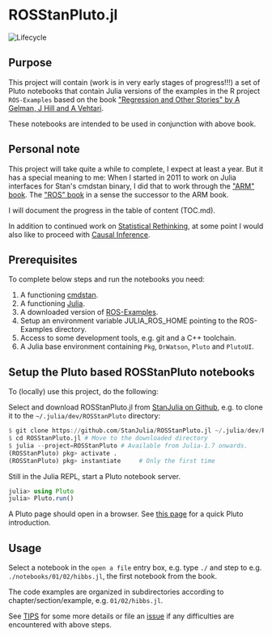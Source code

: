 # ROSStanPluto.jl

![Lifecycle](https://img.shields.io/badge/lifecycle-experimental-orange.svg)<!--
![Lifecycle](https://img.shields.io/badge/lifecycle-maturing-blue.svg)
![Lifecycle](https://img.shields.io/badge/lifecycle-stable-green.svg)
![Lifecycle](https://img.shields.io/badge/lifecycle-retired-orange.svg)
![Lifecycle](https://img.shields.io/badge/lifecycle-archived-red.svg)
![Lifecycle](https://img.shields.io/badge/lifecycle-dormant-blue.svg) -->

## Purpose

This project will contain (work is in very early stages of progress!!!) a set of Pluto notebooks that contain Julia versions of the examples in the R project `ROS-Examples` based on the book ["Regression and Other Stories" by A Gelman, J Hill and A Vehtari](https://www.cambridge.org/highereducation/books/regression-and-other-stories/DD20DD6C9057118581076E54E40C372C#overview).

These notebooks are intended to be used in conjunction with above book.

## Personal note

This project will take quite a while to complete, I expect at least a year. But it has a special meaning to me: When I started in 2011 to work on Julia interfaces for Stan's cmdstan binary, I did that to work through the ["ARM" book](http://www.stat.columbia.edu/~gelman/arm/). The ["ROS" book](https://www.cambridge.org/highereducation/books/regression-and-other-stories/DD20DD6C9057118581076E54E40C372C#overview) in a sense the successor to the ARM book.

I will document the progress in the table of content (TOC.md).

In addition to continued work on [Statistical Rethinking](https://github.com/StatisticalRethinkingJulia), at some point I would also like to proceed with [Causal Inference](https://github.com/StanJulia/CIStanPluto.jl).

## Prerequisites

To complete below steps and run the notebooks you need:

1. A functioning [cmdstan](https://mc-stan.org/users/interfaces/cmdstan.html).
2. A functioning [Julia](https://julialang.org/downloads/).
3. A downloaded version of [ROS-Examples](https://github.com/avehtari/ROS-Examples).
4. Setup an environment variable JULIA_ROS_HOME pointing to the ROS-Examples directory.
5. Access to some development tools, e.g. git and a C++ toolchain.
6. A Julia base environment containing `Pkg`, `DrWatson`, `Pluto` and `PlutoUI`.

## Setup the Pluto based ROSStanPluto notebooks

To (locally) use this project, do the following:

Select and download ROSStanPluto.jl from [StanJulia on Github](https://github.com/StanJulia/), e.g. to clone it to the `~/.julia/dev/ROSStanPluto` directory:
```Julia
$ git clone https://github.com/StanJulia/ROSStanPluto.jl ~/.julia/dev/ROSStanPluto
$ cd ROSStanPluto.jl # Move to the downloaded directory
$ julia --project=ROSStanPluto # Available from Julia-1.7 onwards.
(ROSStanPluto) pkg> activate .
(ROSStanPluto) pkg> instantiate     # Only the first time
```

Still in the Julia REPL, start a Pluto notebook server.
```Julia
julia> using Pluto
julia> Pluto.run()
```

A Pluto page should open in a browser. See [this page](https://www.juliafordatascience.com/first-steps-5-pluto/) for a quick Pluto introduction.

## Usage

Select a notebook in the `open a file` entry box, e.g. type `./` and step to e.g. `./notebooks/01/02/hibbs.jl`, the first notebook from the book.

The code examples are organized in subdirectories according to  chapter/section/example, e.g. `01/02/hibbs.jl`.

See [TIPS](https://github.com/StanJulia/ROSStanPluto.jl/blob/master/TIPS.md) for some more details or file an [issue](https://github.com/StanJulia/ROSStanPluto.jl/issues) if any difficulties are encountered with above steps.

